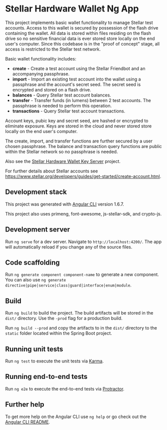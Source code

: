 # Stellar Hardware Wallet Ng App

This project implements basic wallet functionality to manage Stellar test accounts. Access to this wallet is secured by possession of the flash drive containing the wallet. All data is stored within files residing on the flash drive so no sensitive financial data is ever stored store locally on the end user's computer. Since this codebase is in the "proof of concept" stage, all access is restricted to the Stellar test network.

Basic wallet functionality includes:
- **create** -  Create a test account using the Stellar Friendbot and an accompanying passphrase.
- **import** - Import an existing test account into the wallet using a passphrase and the account's secret seed. The secret seed is encrypted and stored on a flash drive.
- **balances** - Query Stellar test account balances.
- **transfer** - Transfer funds (in lumens) between 2 test accounts. The passphrase is needed to perform this operation.
- **transactions** - Query Stellar test account transactions.

Account keys, pubic key and secret seed, are hashed or encrypted to eliminate exposure. Keys are stored in the cloud and never stored store locally on the end user's computer. 

The create, import, and transfer functions are further secured by a user chosen passphrase. The balance and transaction query functions are public within the Stellar network so no passphrase is needed.

Also see the [Stellar Hardware Wallet Key Server](https://github.com/programming4phone/StellarHardwareWalletKeyServer "Stellar Hardware Wallet Key Server") project.

For further details about Stellar accounts see <https://www.stellar.org/developers/guides/get-started/create-account.html>.

## Development stack

This project was generated with [Angular CLI](https://github.com/angular/angular-cli) version 1.6.7.

This project also uses primeng, font-awesome, js-stellar-sdk, and crypto-js.

## Development server

Run `ng serve` for a dev server. Navigate to `http://localhost:4200/`. The app will automatically reload if you change any of the source files.

## Code scaffolding

Run `ng generate component component-name` to generate a new component. You can also use `ng generate directive|pipe|service|class|guard|interface|enum|module`.

## Build

Run `ng build` to build the project. The build artifacts will be stored in the `dist/` directory. Use the `-prod` flag for a production build.

Run `ng build --prod` and copy the artifacts to in the `dist/` directory to the `static` folder located within the Spring Boot project.
## Running unit tests

Run `ng test` to execute the unit tests via [Karma](https://karma-runner.github.io).

## Running end-to-end tests

Run `ng e2e` to execute the end-to-end tests via [Protractor](http://www.protractortest.org/).

## Further help

To get more help on the Angular CLI use `ng help` or go check out the [Angular CLI README](https://github.com/angular/angular-cli/blob/master/README.md).
